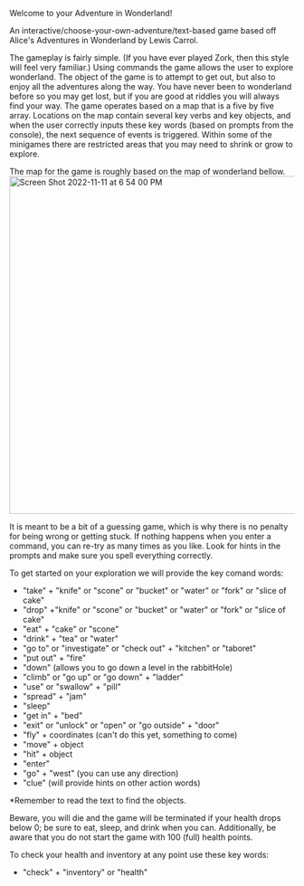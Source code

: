 Welcome to your Adventure in Wonderland!

An interactive/choose-your-own-adventure/text-based game based off Alice's Adventures in Wonderland by Lewis Carrol.

The gameplay is fairly simple. (If you have ever played Zork, then this style will feel very familiar.) Using commands the game allows the user to explore wonderland. The object of the game is to attempt to get out, but also to enjoy all the adventures along the way. You have never been to wonderland before so you may get lost, but if you are good at riddles you will always find your way. The game operates based on a map that is a five by five array. Locations on the map contain several key verbs and key objects, and when the user correctly inputs these key words (based on prompts from the console), the next sequence of events is triggered. Within some of the minigames there are restricted areas that you may need to shrink or grow to explore.

The map for the game is roughly based on the map of wonderland bellow.
<img width="597" alt="Screen Shot 2022-11-11 at 6 54 00 PM" src="https://user-images.githubusercontent.com/112956848/208494466-a81d113e-4b1e-4bf0-8480-4c666f364ede.png">

It is meant to be a bit of a guessing game, which is why there is no penalty for being wrong or getting stuck. If nothing happens when you enter a command, you can re-try as many times as you like. Look for hints in the prompts and make sure you spell everything correctly.

To get started on your exploration we will provide the key comand words:
 - "take" + "knife" or "scone" or "bucket" or "water" or "fork" or "slice of cake"
 - "drop" +"knife" or "scone" or "bucket" or "water" or "fork" or "slice of cake"
 - "eat" + "cake" or "scone"
 - "drink" + "tea" or "water"
 - "go to" or "investigate" or "check out" + "kitchen" or "taboret"
 - "put out" + "fire"
 - "down" (allows you to go down a level in the rabbitHole)
 - "climb" or "go up" or "go down" + "ladder"
 - "use" or "swallow" + "pill"
 - "spread" + "jam"
 - "sleep"
 - "get in" + "bed"
 - "exit" or "unlock" or "open" or "go outside" + "door"
 - "fly" + coordinates (can't do this yet, something to come)
 - "move" + object
 - "hit" + object
 - "enter"
 - "go" + "west" (you can use any direction)
 - "clue" (will provide hints on other action words)

*Remember to read the text to find the objects.

Beware, you will die and the game will be terminated if your health drops below 0; be sure to eat, sleep, and drink when you can. Additionally, be aware that you do not start the game with 100 (full) health points.

To check your health and inventory at any point use these key words:
 - "check" + "inventory" or "health"
